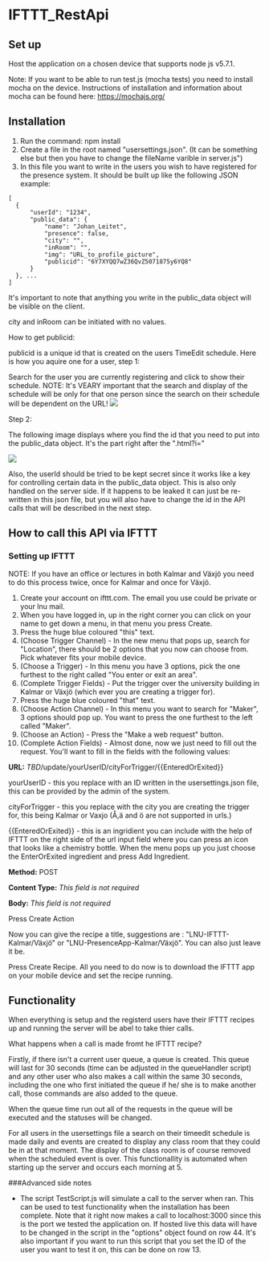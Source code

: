 # IFTTT_RestApi

## Set up

Host the application on a chosen device that supports node js v5.7.1.

Note: If you want to be able to run test.js (mocha tests) you need to install mocha on the device. Instructions of installation and information about mocha can be found here: https://mochajs.org/

## Installation

1. Run the command: npm install
2. Create a file in the root named "usersettings.json". (It can be something else but then you have to change the fileName varible in server.js")
3. In this file you want to write in the users you wish to have registered for the presence system. It should be built up like the following JSON example: 
```
[
  {
      "userId": "1234",
      "public_data": {
          "name": "Johan_Leitet",
          "presence": false,
          "city": "",
          "inRoom": "",
          "img": "URL_to_profile_picture",
          "publicid": "6Y7XYQQ7wZ36QvZ5071875y6YQ8"
      }
  }, ...
]
```

It's important to note that anything you write in the public_data object will be visible on the client.

city and inRoom can be initiated with no values.

How to get publicid:

publicid is a unique id that is created on the users TimeEdit schedule. Here is how you aquire one for a user, step 1:

Search for the user you are currently registering and click to show their schedule. NOTE: It's VEARY important that the search and display of the schedule will be only for that one person since the search on their schedule will be dependent on the URL!
<img src="http://i.imgur.com/IFEjEda.png"></img>

Step 2: 

The following image displays where you find the id that you need to put into the public_data object. It's the part right after the ".html?i="

<img src="http://i.imgur.com/OzATPH2.png"></img>

Also, the userId should be tried to be kept secret since it works like a key for controlling certain data in the public_data object. This is also only handled on the server side. If it happens to be leaked it can just be re-written in this json file, but you will also have to change the id in the API calls that will be described in the next step.

## How to call this API via IFTTT

### Setting up IFTTT
NOTE: If you have an office or lectures in both Kalmar and Växjö you need to do this process twice, once for Kalmar and once for Växjö.

1. Create your account on ifttt.com. The email you use could be private or your lnu mail.
2. When you have logged in, up in the right corner you can click on your name to get down a menu, in that menu you press Create.
3. Press the huge blue coloured "this" text.
4. (Choose Trigger Channel) - In the new menu that pops up, search for "Location", there should be 2 options that you now can choose from. Pick whatever fits your mobile device.
5. (Choose a Trigger) - In this menu you have 3 options, pick the one furthest to the right called "You enter or exit an area".
6. (Complete Trigger Fields) - Put the trigger over the university building in Kalmar or Växjö (which ever you are creating a trigger for). 
7. Press the huge blue coloured "that" text.
8. (Choose Action Channel) - In this menu you want to search for "Maker", 3 options should pop up. You want to press the one furthest to the left called "Maker".
9. (Choose an Action) - Press the "Make a web request" button.
10. (Complete Action Fields) - Almost done, now we just need to fill out the request. You'll want to fill in the fields with the following values:

<b>URL:</b> *TBD*/update/yourUserID/cityForTrigger/{{EnteredOrExited}}

yourUserID - this you replace with an ID written in the usersettings.json file, this can be provided by the admin of the system.

cityForTrigger - this you replace with the city you are creating the trigger for, this being Kalmar or Vaxjo (Å,ä and ö are not supported in urls.)

{{EnteredOrExited}} - this is an ingridient you can include with the help of IFTTT on the right side of the url input field where you can press an icon that looks like a chemistry bottle. When the menu pops up you just choose the EnterOrExited ingredient and press Add Ingredient.

<b>Method:</b> POST

<b>Content Type:</b> *This field is not required*

<b>Body:</b> *This field is not required*

Press Create Action

Now you can give the recipe a title, suggestions are : "LNU-IFTTT-Kalmar/Växjö" or "LNU-PresenceApp-Kalmar/Växjö". You can also just leave it be.

Press Create Recipe. All you need to do now is to download the IFTTT app on your mobile device and set the recipe running.

## Functionality

When everything is setup and the registerd users have their IFTTT recipes up and running the server will be abel to take thier calls.

What happens when a call is made fromt he IFTTT recipe?

Firstly, if there isn't a current user queue, a queue is created. This queue will last for 30 seconds (time can be adjusted in the queueHandler script) and any other user who also makes a call within the same 30 seconds, including the one who first initiated the queue if he/ she is to make another call, those commands are also added to the queue. 

When the queue time run out all of the requests in the queue will be executed and the statuses will be changed. 

For all users in the usersettings file a search on their timeedit schedule is made daily and events are created to display any class room that they could be in at that moment. The display of the class room is of course removed when the scheduled event is over. This functionallity is automated when starting up the server and occurs each morning at 5.


###Advanced side notes
* The script TestScript.js will simulate a call to the server when ran. This can be used to test functionality when the installation has been complete. Note that it right now makes a call to localhost:3000 since this is the port we tested the application on. If hosted live this data will have to be changed in the script in the "options" object found on row 44. It's also important if you want to run this script that you set the ID of the user you want to test it on, this can be done on row 13.
